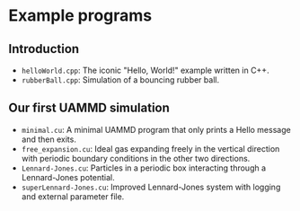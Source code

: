 # Example programs

## Introduction

* `helloWorld.cpp`: The iconic "Hello, World!" example written in C++.
* `rubberBall.cpp`: Simulation of a bouncing rubber ball.

## Our first UAMMD simulation

* `minimal.cu`: A minimal UAMMD program that only prints a Hello message and
  then exits.
* `free_expansion.cu`: Ideal gas expanding freely in the vertical direction with
  periodic boundary conditions in the other two directions.
* `Lennard-Jones.cu`: Particles in a periodic box interacting through a
  Lennard-Jones potential.
* `superLennard-Jones.cu`: Improved Lennard-Jones system with logging and
  external parameter file.

